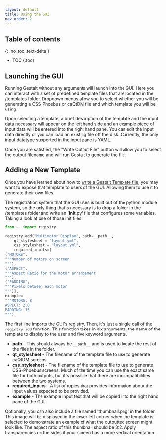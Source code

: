 ```yaml
---
layout: default
title: Using the GUI
nav_order: 2
---
```


## Table of contents
{: .no_toc .text-delta }

- TOC
{:toc}


## Launching the GUI

Running Gestalt without any arguments will launch into the GUI. Here you can interact with
a set of predefined template files that are located in the /templates folder. Dropdown menus
allow you to select whether you will be generating a CSS-Phoebus or caQtDM file and which
template you will be using.

Upon selecting a template, a brief description of the template and the input data necessary
will appear on the left hand side and an example piece of input data will be entered into the
right hand pane. You can edit the input data directly or you can load an existing file off
the disk. Currently, the only input datatype supported in the input pane is YAML.

Once you are satisfied, the "Write Output File" button will allow you to select the output
filename and will run Gestalt to generate the file.


## Adding a New Template

Once you have learned about how to [write a Gestalt Template file](templates.md), you may 
want to expose that template to users of the GUI. Allowing them to use it to generate their 
own files.

The registration system that the GUI uses is built out of the python module system, so
the only thing that's necessary is to drop a folder in the /templates folder and write
an '__init__.py' file that configures some variables. Taking a look at one of those
init files:

```python
from .. import registry

registry.add("Multimotor Display", path=__path__,
	qt_stylesheet = "layout.yml",
	css_stylesheet = "layout.yml",
	required_inputs=[
("MOTORS", 
"""Number of motors on screen
"""),
("ASPECT",
"""Aspect Ratio for the motor arrangement
"""),
("PADDING",
"""Pixels between each motor
""")], 
example=
"""MOTORS: 8
ASPECT: 2.0
PADDING: 15
""")
```

The first line imports the GUI's registry. Then, it's just a single call of the
`registry.add` function. This function takes in six arguments; the name of the
template to display to the user and five keyword arguments.

* **path** - This should always be `__path__` and is used to locate the rest of the
files in the folder.  
* **qt_stylesheet** - The filename of the template file to use to generate caQtDM screens.  
* **css_stylesheet** - The filename of the template file to use to generate CSS-Phoebus
screens. Much of the time you can use the exact same file for both outputs, but it's possible
that there are incompatibilities between the two systems.
* **required_inputs** - A list of tuples that provides information about the input
values expected to be provided.
* **example** - The example input text that will be copied into the right hand pane of the GUI.

Optionally, you can also include a file named 'thumbnail.png' in the folder. This image will
be displayed in the lower left corner when the template is selected to demonstrate an example
of what the outputted screen might look like. The aspect ratio of this thumbnail should be 3:2. 
Apply transparencies on the sides if your screen has a more vertical orientation.
